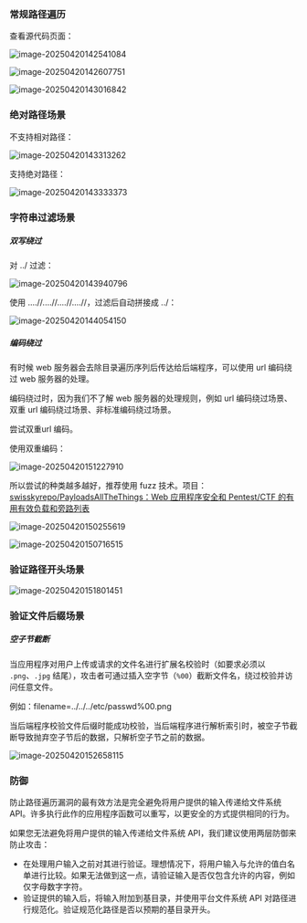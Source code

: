 ### 常规路径遍历

查看源代码页面：

![image-20250420142541084](https://cdn.jsdelivr.net/gh/LilDean17/secdoc@main/Web%20%E5%AE%89%E5%85%A8/%E8%B7%AF%E5%BE%84%E9%81%8D%E5%8E%86/images/image-20250420142541084.png)

![image-20250420142607751](https://cdn.jsdelivr.net/gh/LilDean17/secdoc@main/Web%20%E5%AE%89%E5%85%A8/%E8%B7%AF%E5%BE%84%E9%81%8D%E5%8E%86/images/image-20250420142607751.png)

![image-20250420143016842](https://cdn.jsdelivr.net/gh/LilDean17/secdoc@main/Web%20%E5%AE%89%E5%85%A8/%E8%B7%AF%E5%BE%84%E9%81%8D%E5%8E%86/images/image-20250420143016842.png)

### 绝对路径场景

不支持相对路径：

![image-20250420143313262](https://cdn.jsdelivr.net/gh/LilDean17/secdoc@main/Web%20%E5%AE%89%E5%85%A8/%E8%B7%AF%E5%BE%84%E9%81%8D%E5%8E%86/images/image-20250420143313262.png)

支持绝对路径：

![image-20250420143333373](https://cdn.jsdelivr.net/gh/LilDean17/secdoc@main/Web%20%E5%AE%89%E5%85%A8/%E8%B7%AF%E5%BE%84%E9%81%8D%E5%8E%86/images/image-20250420143333373.png)

### 字符串过滤场景

##### 双写绕过

对 ../ 过滤：

![image-20250420143940796](https://cdn.jsdelivr.net/gh/LilDean17/secdoc@main/Web%20%E5%AE%89%E5%85%A8/%E8%B7%AF%E5%BE%84%E9%81%8D%E5%8E%86/images/image-20250420143940796.png)

使用 ....//....//....//....//，过滤后自动拼接成 ../：

![image-20250420144054150](https://cdn.jsdelivr.net/gh/LilDean17/secdoc@main/Web%20%E5%AE%89%E5%85%A8/%E8%B7%AF%E5%BE%84%E9%81%8D%E5%8E%86/images/image-20250420144054150.png)

##### 编码绕过

有时候 web 服务器会去除目录遍历序列后传达给后端程序，可以使用 url 编码绕过 web 服务器的处理。

编码绕过时，因为我们不了解 web 服务器的处理规则，例如 url 编码绕过场景、双重 url 编码绕过场景、非标准编码绕过场景。

尝试双重url 编码。

使用双重编码：

![image-20250420151227910](https://cdn.jsdelivr.net/gh/LilDean17/secdoc@main/Web%20%E5%AE%89%E5%85%A8/%E8%B7%AF%E5%BE%84%E9%81%8D%E5%8E%86/images/image-20250420151227910.png)

所以尝试的种类越多越好，推荐使用 fuzz 技术。项目：[swisskyrepo/PayloadsAllTheThings：Web 应用程序安全和 Pentest/CTF 的有用有效负载和旁路列表](https://github.com/swisskyrepo/PayloadsAllTheThings)

![image-20250420150255619](https://cdn.jsdelivr.net/gh/LilDean17/secdoc@main/Web%20%E5%AE%89%E5%85%A8/%E8%B7%AF%E5%BE%84%E9%81%8D%E5%8E%86/images/image-20250420150255619.png)

![image-20250420150716515](https://cdn.jsdelivr.net/gh/LilDean17/secdoc@main/Web%20%E5%AE%89%E5%85%A8/%E8%B7%AF%E5%BE%84%E9%81%8D%E5%8E%86/images/image-20250420150716515.png)

### 验证路径开头场景

![image-20250420151801451](https://cdn.jsdelivr.net/gh/LilDean17/secdoc@main/Web%20%E5%AE%89%E5%85%A8/%E8%B7%AF%E5%BE%84%E9%81%8D%E5%8E%86/images/image-20250420151801451.png)

### 验证文件后缀场景

##### 空子节截断

当应用程序对用户上传或请求的文件名进行扩展名校验时（如要求必须以 `.png`、`.jpg` 结尾），攻击者可通过插入空字节（`%00`）截断文件名，绕过校验并访问任意文件。

例如：filename=../../../etc/passwd%00.png

当后端程序校验文件后缀时能成功校验，当后端程序进行解析索引时，被空子节截断导致抛弃空子节后的数据，只解析空子节之前的数据。

![image-20250420152658115](https://cdn.jsdelivr.net/gh/LilDean17/secdoc@main/Web%20%E5%AE%89%E5%85%A8/%E8%B7%AF%E5%BE%84%E9%81%8D%E5%8E%86/images/image-20250420152658115.png)

### 防御

防止路径遍历漏洞的最有效方法是完全避免将用户提供的输入传递给文件系统 API。许多执行此作的应用程序函数可以重写，以更安全的方式提供相同的行为。

如果您无法避免将用户提供的输入传递给文件系统 API，我们建议使用两层防御来防止攻击：

- 在处理用户输入之前对其进行验证。理想情况下，将用户输入与允许的值白名单进行比较。如果无法做到这一点，请验证输入是否仅包含允许的内容，例如仅字母数字字符。
- 验证提供的输入后，将输入附加到基目录，并使用平台文件系统 API 对路径进行规范化。验证规范化路径是否以预期的基目录开头。

